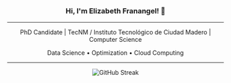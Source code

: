 <h3 align="center">Hi, I'm Elizabeth Franangel! 👋</h3>

---

<Div>
<p align="center">
  PhD Candidate | TecNM / Instituto Tecnológico de Ciudad Madero | Computer Science
</p>
  </Div>
<p align="center">
  Data Science • Optimization • Cloud Computing    
</p>

---
<p align="center">
  <a >
    <img src="https://github-readme-streak-stats.herokuapp.com?user=ElizabethFranangel&theme=tokyonight-duo&border_radius=5.2&date_format=M%20j%5B%2C%20Y%5D&mode=weekly" alt="GitHub Streak" />
  </a>
</p>

